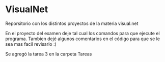 # VisualNet
Reporsitorio con los distintos proyectos de la materia visual.net

En el proyecto del examen deje tal cual los comandos para que ejecute el programa.
Tambien dejé algunos comentarios en el código para que se le sea mas facil revisarlo :)

Se agregó la tarea 3 en la carpeta Tareas
